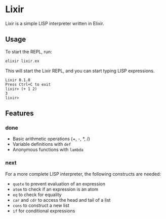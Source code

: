# Lixir

Lixir is a simple LISP interpreter written in Elixir.

## Usage

To start the REPL, run:

```elixir
elixir lixir.ex
```

This will start the Lixir REPL, and you can start typing LISP expressions.

```
Lixir 0.1.0
Press Ctrl+C to exit
lixir> (+ 1 2)
3
lixir>
```

## Features

### done

*   Basic arithmetic operations (+, -, *, /)
*   Variable definitions with `def`
*   Anonymous functions with `lambda`

### next

For a more complete LISP interpreter, the following constructs are needed:

*   `quote` to prevent evaluation of an expression
*   `atom` to check if an expression is an atom
*   `eq` to check for equality
*   `car` and `cdr` to access the head and tail of a list
*   `cons` to construct a new list
*   `if` for conditional expressions
